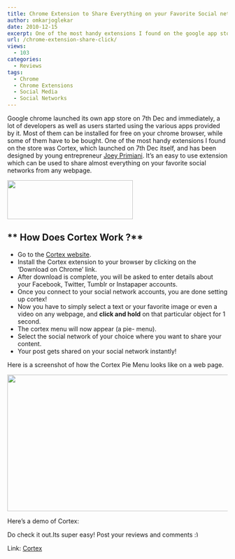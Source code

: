 ```yaml
---
title: Chrome Extension to Share Everything on your Favorite Social network
author: omkarjoglekar
date: 2010-12-15
excerpt: One of the most handy extensions I found on the google app store was Cortex.Cortex is the fastest way to share links, articles, videos, images, music to your friends and family across the web.
url: /chrome-extension-share-click/
views:
  - 103
categories:
  - Reviews
tags:
  - Chrome
  - Chrome Extensions
  - Social Media
  - Social Networks
---
```

Google chrome launched its own app store on 7th Dec and immediately, a lot of developers as well as users started using the various apps provided by it. Most of them can be installed for free on your chrome browser, while some of them have to be bought. One of the most handy extensions I found on the store was Cortex, which launched on 7th Dec itself, and has been designed by young entrepreneur <a href="http://jprim.com/blog/" onclick="_gaq.push(['_trackEvent', 'outbound-article', 'http://jprim.com/blog/', 'Joey Primiani']);" >Joey Primiani</a>. It&#8217;s an easy to use extension which can be used to share almost everything on your favorite social networks from any webpage.

[<img class="alignnone size-full wp-image-34362" title="cortex" src="http://cdn.devilsworkshop.org/files/2010/12/cortex.jpg" alt="" width="287" height="89" />][1]

## ** How Does Cortex Work ?**

  * Go to the <a href="http://cortexapp.com/" onclick="_gaq.push(['_trackEvent', 'outbound-article', 'http://cortexapp.com/', 'Cortex website']);" >Cortex website</a>.
  * Install the Cortex extension to your browser by clicking on the &#8216;Download on Chrome&#8217; link.
  * After download is complete, you will be asked to enter details about your Facebook, Twitter, Tumblr or Instapaper accounts.
  * Once you connect to your social network accounts, you are done setting up cortex!
  * Now you have to simply select a text or your favorite image or even a video on any webpage, and **click and hold** on that particular object for 1 second.
  * The cortex menu will now appear (a pie- menu).
  * Select the social network of your choice where you want to share your content.
  * Your post gets shared on your social network instantly!

Here is a screenshot of how the Cortex Pie Menu looks like on a web page.

[<img class="alignnone size-full wp-image-34368" title="s" src="http://cdn.devilsworkshop.org/files/2010/12/s.jpg" alt="" width="550" height="312" />][2]

Here&#8217;s a demo of Cortex:  


Do check it out.Its super easy! Post your reviews and comments <img src="http://devilsworkshop.org/wp-includes/images/smilies/simple-smile.png" alt=":)" class="wp-smiley" style="height: 1em; max-height: 1em;" />

Link: <a href="http://cortexapp.com/" onclick="_gaq.push(['_trackEvent', 'outbound-article', 'http://cortexapp.com/', 'Cortex']);" >Cortex</a>

 [1]: http://cdn.devilsworkshop.org/files/2010/12/cortex.jpg
 [2]: http://cdn.devilsworkshop.org/files/2010/12/s.jpg
